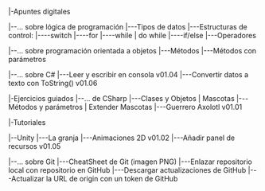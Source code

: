 |-Apuntes digitales

|--… sobre lógica de programación
|---Tipos de datos
|---Estructuras de control:
|----switch
|----for
|----while | do while
|----if/else
|---Operadores

|--… sobre programación orientada a objetos
|---Métodos
|---Métodos con parámetros

|--… sobre C#
|---Leer y escribir en consola v01.04
|---Convertir datos a texto con ToString() v01.06

|-Ejercicios guiados
|--… de CSharp
|---Clases y Objetos | Mascotas
|---Métodos y parámetros | Extender Mascotas
|---Guerrero Axolotl v01.01

|-Tutoriales

|--Unity
|---La granja
|---Animaciones 2D v01.02
|---Añadir panel de recursos v01.05

|--… sobre Git
|---CheatSheet de Git (imagen PNG)
|---Enlazar repositorio local con repositorio en GitHub
|---Descargar actualizaciones de GitHub
|---Actualizar la URL de origin con un token de GitHub